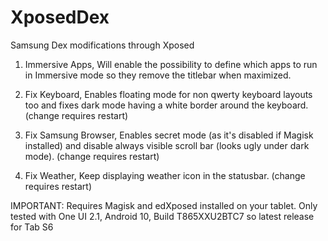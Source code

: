 # XposedDex
Samsung Dex modifications through Xposed

1. Immersive Apps,
Will enable the possibility to define which apps to run in Immersive mode so they remove the titlebar when maximized.

2. Fix Keyboard,
Enables floating mode for non qwerty keyboard layouts too and fixes dark mode having a white border around the keyboard. (change requires restart)

3. Fix Samsung Browser,
Enables secret mode (as it's disabled if Magisk installed) and disable always visible scroll bar (looks ugly under dark mode).  (change requires restart)

4. Fix Weather,
Keep displaying weather icon in the statusbar. (change requires restart)

IMPORTANT: Requires Magisk and edXposed installed on your tablet. 
Only tested with One UI 2.1, Android 10, Build T865XXU2BTC7 so latest release for Tab S6
